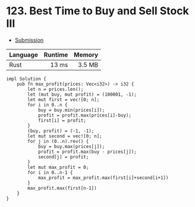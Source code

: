 # 123. Best Time to Buy and Sell Stock III
- [Submission](https://leetcode.com/submissions/detail/1268779334/)

| Language | Runtime | Memory |
| :-       |       -:|      -:|
| Rust | 13 ms | 3.5 MB |
```
impl Solution {
    pub fn max_profit(prices: Vec<i32>) -> i32 {
        let n = prices.len();
        let (mut buy, mut profit) = (100001, -1);
        let mut first = vec![0; n];
        for i in 0..n {
            buy = buy.min(prices[i]);
            profit = profit.max(prices[i]-buy);
            first[i] = profit;
        }
        (buy, profit) = (-1, -1);
        let mut second = vec![0; n];
        for j in (0..n).rev() {
            buy = buy.max(prices[j]);
            profit = profit.max(buy - prices[j]);
            second[j] = profit;
        }
        let mut max_profit = 0;
        for i in 0..n-1 {
            max_profit = max_profit.max(first[i]+second[i+1])
        }
        max_profit.max(first[n-1])
    }
}

```
